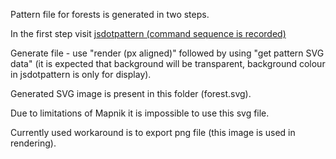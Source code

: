 Pattern file for forests is generated in two steps.

In the first step visit [jsdotpattern (command sequence is recorded)](http://www.imagico.de/map/jsdotpattern.php#x,512,jdp6894;g,30,32,32;s,jdp33742;s,jdp81637;rx,250,2,32,32;s,jdp28824;s,jdp59702;s,jdp91550;s,jdp27774;rx,250,2,64,64;rd,1,0,0,tree%20pair,1,5,5,0,jdp52898,6b8d5e,add19e;)

Generate file - use "render (px aligned)" followed by using "get pattern SVG data" (it is expected that background will be transparent, background colour in jsdotpattern is only for display).

Generated SVG image is present in this folder (forest.svg).

Due to limitations of Mapnik it is impossible to use this svg file.

Currently used workaround is to export png file (this image is used in rendering).